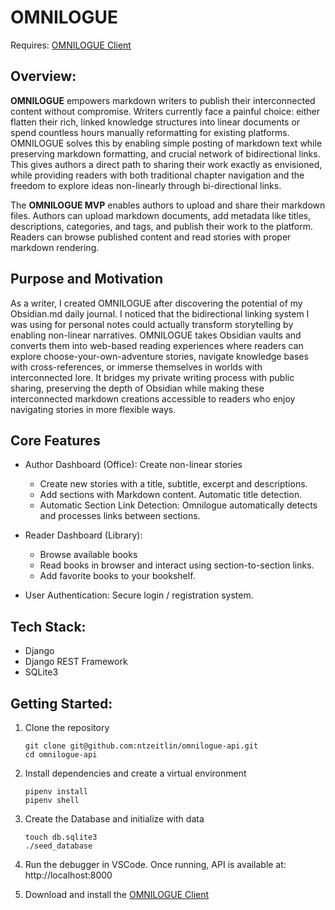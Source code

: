 # OMNILOGUE
Requires: [OMNILOGUE Client](https://github.com/ntzeitlin/omnilogue-client)

## Overview:
**OMNILOGUE** empowers markdown writers to publish their interconnected content without compromise. Writers currently face a painful choice: either flatten their rich, linked knowledge structures into linear documents or spend countless hours manually reformatting for existing platforms. OMNILOGUE solves this by enabling simple posting of markdown text while preserving markdown formatting, and crucial network of bidirectional links. This gives authors a direct path to sharing their work exactly as envisioned, while providing readers with both traditional chapter navigation and the freedom to explore ideas non-linearly through bi-directional links.

The **OMNILOGUE MVP** enables authors to upload and share their markdown files. Authors can upload markdown documents, add metadata like titles, descriptions, categories, and tags, and publish their work to the platform. Readers can browse published content and read stories with proper markdown rendering.

## Purpose and Motivation

As a writer, I created OMNILOGUE after discovering the potential of my Obsidian.md daily journal. I noticed that the bidirectional linking system I was using for personal notes could actually transform storytelling by enabling non-linear narratives. OMNILOGUE takes Obsidian vaults and converts them into web-based reading experiences where readers can explore choose-your-own-adventure stories, navigate knowledge bases with cross-references, or immerse themselves in worlds with interconnected lore. It bridges my private writing process with public sharing, preserving the depth of Obsidian while making these interconnected markdown creations accessible to readers who enjoy navigating stories in more flexible ways.


## Core Features
- Author Dashboard (Office): Create non-linear stories
	- Create new stories with a title, subtitle, excerpt and descriptions.
	- Add sections with Markdown content. Automatic title detection. 
	- Automatic Section Link Detection: Omnilogue automatically detects and processes links between sections.

- Reader Dashboard (Library):
	- Browse available books
	- Read books in browser and interact using section-to-section links.
	- Add favorite books to your bookshelf.

- User Authentication: Secure login / registration system.

## Tech Stack:
- Django
- Django REST Framework
- SQLite3

## Getting Started:

1. Clone the repository
	```
	git clone git@github.com:ntzeitlin/omnilogue-api.git
 	cd omnilogue-api
	``` 
	
2. Install dependencies and create a virtual environment
	```
	pipenv install
 	pipenv shell
	```
	
3. Create the Database and initialize with data
	```
 	touch db.sqlite3
	./seed_database
	```

4. Run the debugger in VSCode. Once running, API is available at:
    http://localhost:8000

5. Download and install the [OMNILOGUE Client](https://github.com/ntzeitlin/omnilogue-client)
